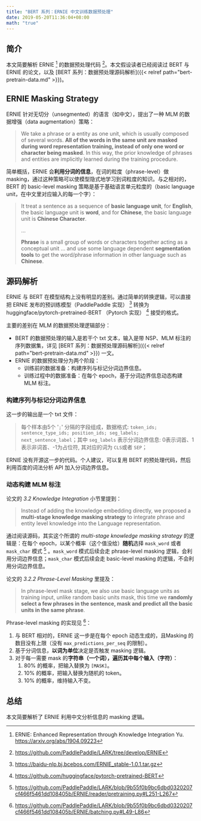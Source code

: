 ```yaml
---
title: "BERT 系列：ERNIE 中文训练数据预处理"
date: 2019-05-20T11:36:04+08:00
math: "true"
---
```




## 简介

本文简要解析 ERNIE [^1] 的数据预处理代码 [^2]。本文假设读者已经阅读过 BERT 与 ERNIE 的论文，以及 [BERT 系列：数据预处理源码解析]({{< relref path="bert-pretrain-data.md" >}})。



## ERNIE Masking Strategy

ERNIE 针对无切分（unsegmented）的语言（如中文），提出了一种 MLM 的数据增强（data augmentation）策略：

>   We take a phrase or a entity as one unit, which is usually composed of several words. **All of the words in the same unit are masked during word representation training, instead of only one word or character being masked**. In this way, the prior knowledge of phrases and entities are implicitly learned during the training procedure.

简单概括，ERNIE 会**利用分词的信息**，在词的粒度（phrase-level）做 masking，通过这种策略可以使模型隐式地学习到词粒度的知识。与之相对的，BERT 的 basic-level masking 策略是基于基础语言单元粒度的（basic language unit，在中文里对应输入的每一个字）：

>   It treat a sentence as a sequence of **basic language unit**, for **English**, the basic language unit is **word**, and for **Chinese**, the basic language unit is **Chinese Character**.
>
>   ...
>
>   **Phrase** is a small group of words or characters together acting as a conceptual unit … and use some language dependent **segmentation tools** to get the word/phrase information in other language such as **Chinese**.



## 源码解析

ERNIE 与 BERT 在模型结构上没有明显的差别。通过简单的转换逻辑，可以直接把 ERNIE 发布的预训练模型（PaddlePaddle 实现） [^3] 转换为 huggingface/pytorch-pretrained-BERT （Pytorch 实现） [^4] 接受的格式。

主要的差别在 MLM 的数据预处理逻辑部分：

*   BERT 的数据预处理的输入是若干个 txt 文本，输入是带 NSP、MLM 标注的序列数据集，详见 [BERT 系列：数据预处理源码解析]({{< relref path="bert-pretrain-data.md" >}}) 一文。
*   ERNIE 的数据预处理分为两个阶段：
    *   训练前的数据准备：构建序列与标记分词边界信息。
    *   训练过程中的数据准备：在每个 epoch，基于分词边界信息动态构建 MLM 标注。



### 构建序列与标记分词边界信息

这一步的输出是一个 txt 文件：

>   每个样本由5个 '`;`' 分隔的字段组成，数据格式: `token_ids; sentence_type_ids; position_ids; seg_labels; next_sentence_label`；其中 `seg_labels` 表示分词边界信息: 0表示词首、1表示非词首、-1为占位符, 其对应的词为 `CLS`或者 `SEP`；

ERNIE 没有开源这一步的代码。个人建议，可以复用 BERT 的预处理代码，然后利用百度的词法分析 API 加入分词边界信息。



### 动态构建 MLM 标注

论文的 *3.2 Knowledge Integration* 小节里提到：

>   Instead of adding the knowledge embedding directly, we proposed a **multi-stage knowledge masking strategy** to integrate phrase and entity level knowledge into the Language representation.

通过阅读源码，其实这个所谓的 *multi-stage knowledge masking strategy* 的逻辑是：在每个 epoch，以某个概率（这个值没给）**随机**选择 `mask_word` 或者 `mask_char` 模式 [^6] 。`mask_word` 模式后续会走 phrase-level masking 逻辑，会利用分词边界信息；`mask_char` 模式后续会走 basic-level masking 的逻辑，不会利用分词边界信息。

论文的 *3.2.2 Phrase-Level Masking* 里提及：

>   In phrase-level mask stage, we also use basic language units as training input, unlike random basic units mask, this time we **randomly select a few phrases in the sentence, mask and predict all the basic units in the same phrase**.

Phrase-level masking 的实现见 [^5]：

1.  与 BERT 相对的，ERNIE 这一步是在每个 epoch 动态生成的，且Masking 的数目没有上限（没有 `max_predictions_per_seq` 的限制）。
2.  基于分词信息，**以词为单位**决定是否触发 masking 逻辑。
3.  对于每一需要 mask 的**字符串（一个词），遍历其中每个输入（字符）**：
    1.  80% 的概率，把输入替换为 `[MASK]`。
    2.  10% 的概率，把输入替换为随机的 token。
    3.  10% 的概率，维持输入不变。



## 总结

本文简要解析了 ERNIE 利用中文分析信息的 masking 逻辑。



[^1]: ERNIE: Enhanced Representation through Knowledge Integration Yu. <https://arxiv.org/abs/1904.09223>
[^2]: https://github.com/PaddlePaddle/LARK/tree/develop/ERNIE
[^3]: https://baidu-nlp.bj.bcebos.com/ERNIE_stable-1.0.1.tar.gz
[^4]: https://github.com/huggingface/pytorch-pretrained-BERT
[^5]: https://github.com/PaddlePaddle/LARK/blob/9b55f0b9bc6dbd0320207cf466f5461dd108405b/ERNIE/batching.py#L49-L86
[^6]: https://github.com/PaddlePaddle/LARK/blob/9b55f0b9bc6dbd0320207cf466f5461dd108405b/ERNIE/reader/pretraining.py#L251-L267

